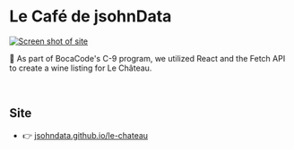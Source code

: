 # Le Café de jsohnData
[![Screen shot of site](https://jsohndata.github.io/le-chateau/images/screen-shot.png)](https://jsohndata.github.io/le-chateau)

🚀 As part of BocaCode's C-9 program, we utilized React and the Fetch API to create a wine listing for Le Château.

<br>

## Site
* 👉 [jsohndata.github.io/le-chateau](https://jsohndata.github.io/le-chateau)
